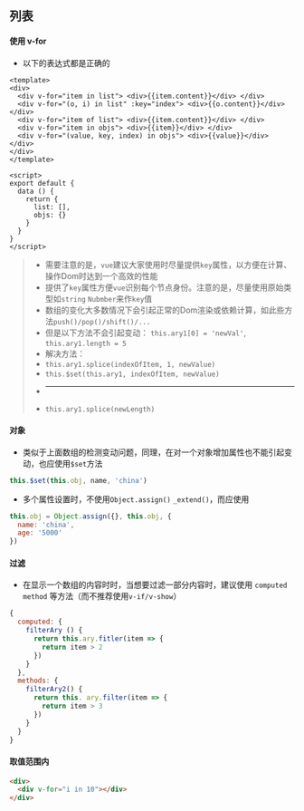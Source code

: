 ## 列表
 
#### 使用 v-for

* 以下的表达式都是正确的

```vue
<template>
<div>
  <div v-for="item in list"> <div>{{item.content}}</div> </div>
  <div v-for="(o, i) in list" :key="index"> <div>{{o.content}}</div> </div>
  <div v-for="item of list"> <div>{{item.content}}</div> </div>
  <div v-for="item in objs"> <div>{{item}}</div> </div>
  <div v-for="(value, key, index) in objs"> <div>{{value}}</div> </div>
</div>
</template>

<script>
export default {
  data () {
    return {
      list: [],
      objs: {}
    }
  }
}
</script>
```

> * 需要注意的是，`vue`建议大家使用时尽量提供`key`属性，以方便在计算、操作Dom时达到一个高效的性能
> * 提供了`key`属性方便`vue`识别每个节点身份。注意的是，尽量使用原始类型如`string` `Nubmber`来作`key`值
> * 数组的变化大多数情况下会引起正常的Dom渲染或依赖计算，如此些方法`push()/pop()/shift()/...`
> * 但是以下方法不会引起变动：
> `this.ary1[0] = 'newVal'`, `this.ary1.length = 5`
> * 解决方法：
> * `this.ary1.splice(indexOfItem, 1, newValue)`
> * `this.$set(this.ary1, indexOfItem, newValue)`
> * ---
> * `this.ary1.splice(newLength)`

#### 对象

* 类似于上面数组的检测变动问题，同理，在对一个对象增加属性也不能引起变动，也应使用`$set`方法

```js
this.$set(this.obj, name, 'china')
```

* 多个属性设置时，不使用`Object.assign()` `_extend()`，而应使用

```js
this.obj = Object.assign({}, this.obj, {
  name: 'china',
  age: '5000'
})
```

#### 过滤

* 在显示一个数组的内容时时，当想要过滤一部分内容时，建议使用 `computed` `method` 等方法（而不推荐使用`v-if/v-show`）

```js
{
  computed: {
    filterAry () {
      return this.ary.fitler(item => {
        return item > 2
      })
    }
  },
  methods: {
    filterAry2() {
      return this. ary.filter(item => {
        return item > 3
      })
    }
  }
}
```


#### 取值范围内

```html
<div>
  <div v-for="i in 10"></div>
</div>
```

